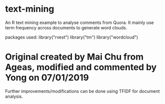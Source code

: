 # text-mining
An R text mining example to analyse comments from Quora.
It mainly use term frequency across documents to generate word clouds.

packages used: 
library("rvest")
library("tm")
library("wordcloud")

# Original created by Mai Chu from Ageas, modified and commented by Yong on 07/01/2019

Further improvements/modifications can be done using TFIDF for document analysis. 
